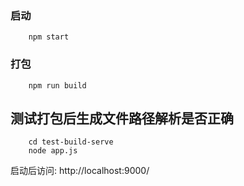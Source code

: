 ### 启动
``` shell
    npm start
```

### 打包
``` shell
    npm run build
```


## 测试打包后生成文件路径解析是否正确

``` shell
    cd test-build-serve
    node app.js
```

启动后访问: http://localhost:9000/
